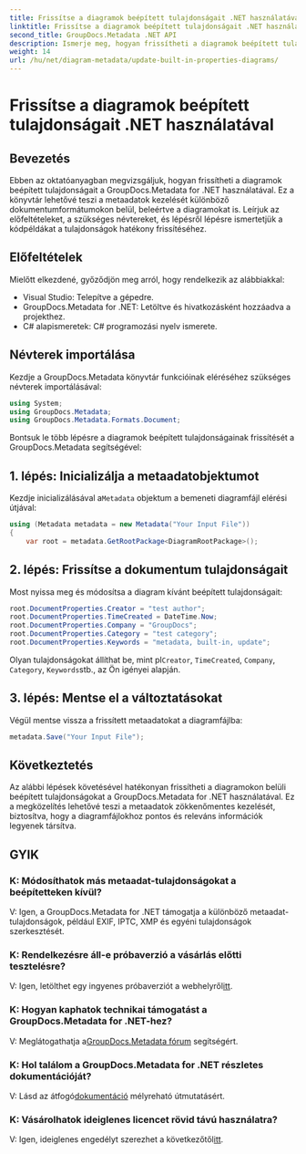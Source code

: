 ```yaml
---
title: Frissítse a diagramok beépített tulajdonságait .NET használatával
linktitle: Frissítse a diagramok beépített tulajdonságait .NET használatával
second_title: GroupDocs.Metadata .NET API
description: Ismerje meg, hogyan frissítheti a diagramok beépített tulajdonságait a GroupDocs.Metadata for .NET használatával. A metaadatok zökkenőmentes módosítása kódpéldákkal.
weight: 14
url: /hu/net/diagram-metadata/update-built-in-properties-diagrams/
---
```


# Frissítse a diagramok beépített tulajdonságait .NET használatával

## Bevezetés
Ebben az oktatóanyagban megvizsgáljuk, hogyan frissítheti a diagramok beépített tulajdonságait a GroupDocs.Metadata for .NET használatával. Ez a könyvtár lehetővé teszi a metaadatok kezelését különböző dokumentumformátumokon belül, beleértve a diagramokat is. Leírjuk az előfeltételeket, a szükséges névtereket, és lépésről lépésre ismertetjük a kódpéldákat a tulajdonságok hatékony frissítéséhez.

## Előfeltételek

Mielőtt elkezdené, győződjön meg arról, hogy rendelkezik az alábbiakkal:

- Visual Studio: Telepítve a gépedre.
- GroupDocs.Metadata for .NET: Letöltve és hivatkozásként hozzáadva a projekthez.
- C# alapismeretek: C# programozási nyelv ismerete.

## Névterek importálása

Kezdje a GroupDocs.Metadata könyvtár funkcióinak eléréséhez szükséges névterek importálásával:

```csharp
using System;
using GroupDocs.Metadata;
using GroupDocs.Metadata.Formats.Document;
```

Bontsuk le több lépésre a diagramok beépített tulajdonságainak frissítését a GroupDocs.Metadata segítségével:

## 1. lépés: Inicializálja a metaadatobjektumot

 Kezdje inicializálásával a`Metadata` objektum a bemeneti diagramfájl elérési útjával:

```csharp
using (Metadata metadata = new Metadata("Your Input File"))
{
    var root = metadata.GetRootPackage<DiagramRootPackage>();
```

## 2. lépés: Frissítse a dokumentum tulajdonságait

Most nyissa meg és módosítsa a diagram kívánt beépített tulajdonságait:

```csharp
root.DocumentProperties.Creator = "test author";
root.DocumentProperties.TimeCreated = DateTime.Now;
root.DocumentProperties.Company = "GroupDocs";
root.DocumentProperties.Category = "test category";
root.DocumentProperties.Keywords = "metadata, built-in, update";
```

 Olyan tulajdonságokat állíthat be, mint pl`Creator`, `TimeCreated`, `Company`, `Category`, `Keywords`stb., az Ön igényei alapján.

## 3. lépés: Mentse el a változtatásokat

Végül mentse vissza a frissített metaadatokat a diagramfájlba:

```csharp
metadata.Save("Your Input File");
```

## Következtetés

Az alábbi lépések követésével hatékonyan frissítheti a diagramokon belüli beépített tulajdonságokat a GroupDocs.Metadata for .NET használatával. Ez a megközelítés lehetővé teszi a metaadatok zökkenőmentes kezelését, biztosítva, hogy a diagramfájlokhoz pontos és releváns információk legyenek társítva.


## GYIK

### K: Módosíthatok más metaadat-tulajdonságokat a beépítetteken kívül?
V: Igen, a GroupDocs.Metadata for .NET támogatja a különböző metaadat-tulajdonságok, például EXIF, IPTC, XMP és egyéni tulajdonságok szerkesztését.

### K: Rendelkezésre áll-e próbaverzió a vásárlás előtti tesztelésre?
 V: Igen, letölthet egy ingyenes próbaverziót a webhelyről[itt](https://releases.groupdocs.com/).

### K: Hogyan kaphatok technikai támogatást a GroupDocs.Metadata for .NET-hez?
 V: Meglátogathatja a[GroupDocs.Metadata fórum](https://forum.groupdocs.com/c/metadata/14) segítségért.

### K: Hol találom a GroupDocs.Metadata for .NET részletes dokumentációját?
 V: Lásd az átfogó[dokumentáció](https://tutorials.groupdocs.com/metadata/net/) mélyreható útmutatásért.

### K: Vásárolhatok ideiglenes licencet rövid távú használatra?
 V: Igen, ideiglenes engedélyt szerezhet a következőtől[itt](https://purchase.groupdocs.com/temporary-license/).